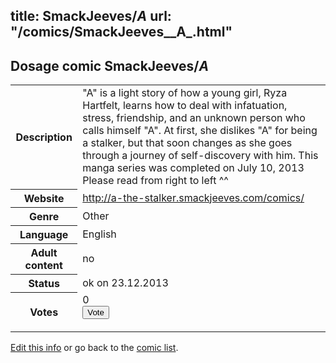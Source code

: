 title: SmackJeeves/_A_
url: "/comics/SmackJeeves__A_.html"
---
Dosage comic SmackJeeves/_A_
-----------------------------------------

<p id="msg"></p>
<script type="text/javascript">
if (window.location.search === '?edit_info_mail=sent_ok') {
  var elem = document.getElementById("msg");
  elem.innerHTML = 'Edited information sucessfully sent for review, which is usually done daily. Thanks!';
  elem.className = 'ok';
}
</script>
<table class="comicinfo">
<tr>
<th>Description</th><td>&quot;A&quot; is a light story of how a young girl, Ryza Hartfelt, learns how to deal with infatuation, stress, friendship, and an unknown person who calls himself &quot;A&quot;. At first, she dislikes &quot;A&quot; for being a stalker, but that soon changes as she goes through a journey of self-discovery with him. This manga series was completed on July 10, 2013 Please read from right to left ^^</td>
</tr>
<tr>
<th>Website</th><td><a href="http://a-the-stalker.smackjeeves.com/comics/">http://a-the-stalker.smackjeeves.com/comics/</a></td>
</tr>
<tr>
<th>Genre</th><td>Other</td>
</tr>
<tr>
<th>Language</th><td>English</td>
</tr>
<tr>
<th>Adult content</th><td>no</td>
</tr>
<tr>
<th>Status</th><td>ok on 23.12.2013</td>
</tr>
<tr>
<th>Votes</th><td>0
<form action="http://gaecounter.appspot.com/count/" method="POST">
<input name="name" type="hidden" value="SmackJeeves__A_"/>
<input name="uid" type="hidden" id="voteuid" value=""/>
<input type="submit" value="Vote"/>
</form>
</td>
</tr>
</table>
<script type="text/javascript">
var ua = navigator.userAgent;
document.getElementById("voteuid").value = ua.replace(/[^a-zA-Z0-9\._:]/g , "_");;
</script>

[Edit this info](SmackJeeves__A__edit.html) or go back to the [comic list](../comic-index.html).
